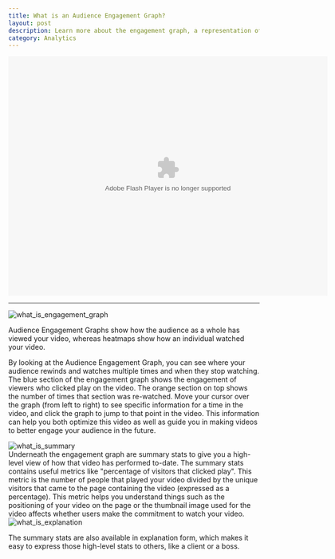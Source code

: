 ```yaml
---
title: What is an Audience Engagement Graph?
layout: post
description: Learn more about the engagement graph, a representation of how your audience as a whole has engaged with your video. 
category: Analytics
---
```


<div class="video_embed">
  <div id="wistia_8326f15cea" class="wistia_embed" style="width:640px;height:480px;" data-video-width="640" data-video-height="480"><object id="wistia_8326f15cea_seo" classid="clsid:D27CDB6E-AE6D-11cf-96B8-444553540000" style="display:block;height:480px;position:relative;width:640px;"><param name="movie" value="http://embed.wistia.com/flash/embed_player_v2.0.swf?2012-06-01"></param><param name="allowfullscreen" value="true"></param><param name="allowscriptaccess" value="always"></param><param name="bgcolor" value="#000000"></param><param name="wmode" value="opaque"></param><param name="flashvars" value="controlsVisibleOnLoad=true&customColor=688AAD&hdUrl%5Bheight%5D=960&hdUrl%5Btype%5D=hdflv&hdUrl%5Burl%5D=http%3A%2F%2Fembed.wistia.com%2Fdeliveries%2F90349d8442487223517a2ee48396d8d0ef6ec666.bin&hdUrl%5Bwidth%5D=1280&mediaDuration=40.583&stillUrl=http%3A%2F%2Fembed.wistia.com%2Fdeliveries%2F32903fdc8f961f5c8b7b35eb5d961dc11bbefef0.jpg%3Fimage_crop_resized%3D640x480&unbufferedSeek=true&videoUrl=http%3A%2F%2Fembed.wistia.com%2Fdeliveries%2F76a4c91885fc26e032220d346a043218bed95cde.bin"></param><embed src="http://embed.wistia.com/flash/embed_player_v2.0.swf?2012-06-01" allowfullscreen="true" allowscriptaccess="always" bgcolor=#000000 flashvars="controlsVisibleOnLoad=true&customColor=688AAD&hdUrl%5Bheight%5D=960&hdUrl%5Btype%5D=hdflv&hdUrl%5Burl%5D=http%3A%2F%2Fembed.wistia.com%2Fdeliveries%2F90349d8442487223517a2ee48396d8d0ef6ec666.bin&hdUrl%5Bwidth%5D=1280&mediaDuration=40.583&stillUrl=http%3A%2F%2Fembed.wistia.com%2Fdeliveries%2F32903fdc8f961f5c8b7b35eb5d961dc11bbefef0.jpg%3Fimage_crop_resized%3D640x480&unbufferedSeek=true&videoUrl=http%3A%2F%2Fembed.wistia.com%2Fdeliveries%2F76a4c91885fc26e032220d346a043218bed95cde.bin" name="wistia_8326f15cea_html" style="display:block;height:100%;position:relative;width:100%;" type="application/x-shockwave-flash" wmode="opaque"></embed></object></div>
  <script charset="ISO-8859-1" src="http://fast.wistia.com/static/concat/E-v1.js"></script>
  <script>
  wistiaEmbed = Wistia.embed("8326f15cea", {
    version: "v1",
    videoWidth: 640,
    videoFoam: true,
    videoHeight: 480,
    controlsVisibleOnLoad: true,
    playerColor: "688AAD"
  });
  </script>
  <script charset="ISO-8859-1" src="http://fast.wistia.com/embed/medias/8326f15cea/metadata.js"></script>
</div>

----

<div class="post_image float_right"><img src="http://embed.wistia.com/deliveries/ae3b054854debbdfb5249ee42b11184d3c6a1b39.png" alt="what_is_engagement_graph" /></div>

Audience Engagement Graphs show how the audience as a whole has viewed your video, whereas heatmaps show how an individual watched your video. 

By looking at the Audience Engagement Graph, you can see where your audience rewinds and watches multiple times and when they stop watching.  The blue section of the engagement graph shows the engagement of viewers who clicked play on the video. The orange section on top shows the number of times that section was re-watched. Move your cursor over the graph (from left to right) to see specific information for a time in the video, and click the graph to jump to that point in the video. This information can help you both optimize this video as well as guide you in making videos to better engage your audience in the future.

<div class="post_image center"><img src="http://embed.wistia.com/deliveries/1cb9a1abc7df730142500b21e83e7c4b34f18203.png" alt="what_is_summary" /></div>
Underneath the engagement graph are summary stats to give you a high-level view of how that video has performed to-date.
The summary stats contains useful metrics like "percentage of visitors that clicked play".  This metric is the number of people that played your video divided by the unique visitors that came to the page containing the video (expressed as a percentage).  This metric helps you understand things such as the positioning of your video on the page or the thumbnail image used for the video affects whether users make the commitment to watch your video.

<div class="post_image center"><img src="http://embed.wistia.com/deliveries/0e0990e77e62f750bd434b01d6eb7aa0eef81671.png" alt="what_is_explanation" /></div>

The summary stats are also available in explanation form, which makes it easy to express those high-level stats to others, like a client or a boss.


